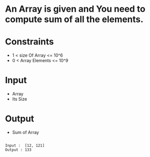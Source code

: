 # An Array is given and You need to compute sum of all the elements.

# Constraints
-  1 < size Of Array <= 10^6
-  0 < Array Elements <= 10^9

# Input
- Array
- Its Size

# Output
- Sum of Array

```

Input :  [12, 121]
Output : 133
```

